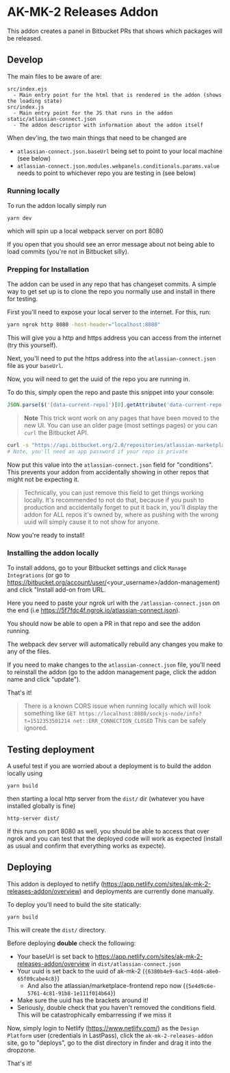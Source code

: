 # AK-MK-2 Releases Addon

This addon creates a panel in Bitbucket PRs that shows which packages will be released.

## Develop

The main files to be aware of are:

```
src/index.ejs
  - Main entry point for the html that is rendered in the addon (shows the loading state)
src/index.js
  - Main entry point for the JS that runs in the addon
static/atlassian-connect.json
  - The addon descriptor with information about the addon itself
```

When dev'ing, the two main things that need to be changed are

- `atlassian-connect.json.baseUrl` being set to point to your local machine (see below)
- `atlassian-connect.json.modules.webpanels.conditionals.params.value` needs to point to whichever repo you are testing in (see below)

### Running locally

To run the addon locally simply run

```
yarn dev
```

which will spin up a local webpack server on port 8080

If you open that you should see an error message about not being able to load commits (you're not in Bitbucket silly).

### Prepping for Installation

The addon can be used in any repo that has changeset commits. A simple way to get set up is to clone the repo you normally use and install in there for testing.

First you'll need to expose your local server to the internet. For this, run:

```sh
yarn ngrok http 8080 -host-header="localhost:8080"
```

This will give you a http and https address you can access from the internet (try this yourself).

Next, you'll need to put the https address into the `atlassian-connect.json` file as your `baseUrl`.

Now, you will need to get the uuid of the repo you are running in.

To do this, simply open the repo and paste this snippet into your console:

```js
JSON.parse($('[data-current-repo]')[0].getAttribute('data-current-repo')).uuid;
```

> **Note** This trick wont work on any pages that have been moved to the new UI. You can use an older page (most settings pages)
> or you can `curl` the Bitbucket API.

```bash
curl -s "https://api.bitbucket.org/2.0/repositories/atlassian-marketplace/marketplace-frontend" | jq '.uuid'
# Note, you'll need an app password if your repo is private
```

Now put this value into the `atlassian-connect.json` field for "conditions". This prevents your addon from accidentally showing in other repos that might not be expecting it.

> Technically, you can just remove this field to get things working locally. It's recommended to not do that, because if you push to production and accidentally forget to put it back in, you'll display the addon for ALL repos it's owned by, where as pushing with the wrong uuid will simply cause it to not show for anyone.

Now you're ready to install!

### Installing the addon locally

To install addons, go to your Bitbucket settings and click `Manage Integrations` (or go to https://bitbucket.org/account/user/<your_username>/addon-management) and click "Install add-on from URL.

Here you need to paste your ngrok url with the `/atlassian-connect.json` on the end (i.e https://5f7fdc4f.ngrok.io/atlassian-connect.json).

You should now be able to open a PR in that repo and see the addon running.

The webpack dev server will automatically rebuild any changes you make to any of the files.

If you need to make changes to the `atlassian-connect.json` file, you'll need to reinstall the addon (go to the addon management page, click the addon name and click "update").

That's it!

> There is a known CORS issue when running locally which will look something like
> `GET https://localhost:8080/sockjs-node/info?t=1512353501214 net::ERR_CONNECTION_CLOSED`
> This can be safely ignored.

## Testing deployment

A useful test if you are worried about a deployment is to build the addon locally using

```
yarn build
```

then starting a local http server from the `dist/` dir (whatever you have installed globally is fine)

```
http-server dist/
```

If this runs on port 8080 as well, you should be able to access that over ngrok and you can test that the deployed code will work as expected
(install as usual and confirm that everything works as expecte).

## Deploying

This addon is deployed to netlify (https://app.netlify.com/sites/ak-mk-2-releases-addon/overview) and deployments are currently done manually.

To deploy you'll need to build the site statically:

```
yarn build
```

This will create the `dist/` directory.

Before deploying **double** check the following:

- Your baseUrl is set back to https://app.netlify.com/sites/ak-mk-2-releases-addon/overview in `dist/atlassian-connect.json`
- Your uuid is set back to the uuid of ak-mk-2 (`{6380b4e9-6ac5-4dd4-a8e0-65f09cabe4c8}`)
  - And also the atlassian/marketplace-frontend repo now (`{5e4d9c6e-5761-4c81-91b8-1e111f014b64}`)
- Make sure the uuid has the brackets around it!
- Seriously, double check that you haven't removed the conditions field. This will be catastrophically embarressing if we miss it

Now, simply login to Netlify (https://www.netlify.com/) as the `Design Platform` user (credentials in LastPass), click the `ak-mk-2-releases-addon` site, go to "deploys", go to the dist directory in finder and drag it into the dropzone.

That's it!
